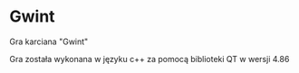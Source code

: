 # Gwint
Gra karciana "Gwint"


Gra została wykonana w języku c++ za pomocą biblioteki QT w wersji 4.86
